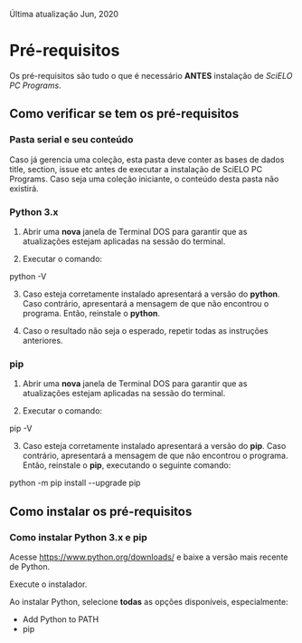 Última atualização Jun, 2020


# Pré-requisitos

Os pré-requisitos são tudo o que é necessário **ANTES** instalação de _SciELO PC Programs_.


## Como verificar se tem os pré-requisitos


### Pasta **serial** e **seu conteúdo**

Caso já gerencia uma coleção, esta pasta deve conter as bases de dados title, section, issue etc antes de executar a instalação de SciELO PC Programs.
Caso seja uma coleção iniciante, o conteúdo desta pasta não existirá.


### Python 3.x

1. Abrir uma **nova** janela de Terminal DOS para garantir que as atualizações estejam aplicadas na sessão do terminal.

2. Executar o comando:

  python -V


3. Caso esteja corretamente instalado apresentará a versão do **python**. Caso contrário, apresentará a mensagem de que não encontrou o programa. Então, reinstale o **python**.

4. Caso o resultado não seja o esperado, repetir todas as instruções anteriores.


### pip

1. Abrir uma **nova** janela de Terminal DOS para garantir que as atualizações estejam aplicadas na sessão do terminal.

2. Executar o comando:

  pip -V


3. Caso esteja corretamente instalado apresentará a versão do **pip**. Caso contrário, apresentará a mensagem de que não encontrou o programa. Então, reinstale o **pip**, executando o seguinte comando:

  python -m pip install --upgrade pip


## Como instalar os pré-requisitos


### Como instalar Python 3.x e pip

Acesse https://www.python.org/downloads/ e baixe a versão mais recente de Python.

Execute o instalador.

Ao instalar Python, selecione **todas** as opções disponíveis, especialmente:
    
- Add Python to PATH
- pip
